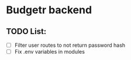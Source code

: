 # Budgetr backend

## TODO List:

- [ ] Filter user routes to not return password hash
- [ ] Fix .env variables in modules
